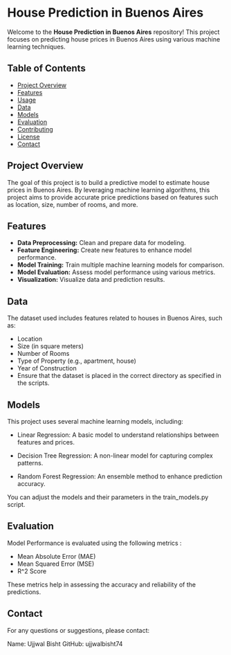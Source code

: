 # House Prediction in Buenos Aires

Welcome to the **House Prediction in Buenos Aires** repository! This project focuses on predicting house prices in Buenos Aires using various machine learning techniques.

## Table of Contents

- [Project Overview](#project-overview)
- [Features](#features)
- [Usage](#usage)
- [Data](#data)
- [Models](#models)
- [Evaluation](#evaluation)
- [Contributing](#contributing)
- [License](#license)
- [Contact](#contact)

## Project Overview

The goal of this project is to build a predictive model to estimate house prices in Buenos Aires. By leveraging machine learning algorithms, this project aims to provide accurate price predictions based on features such as location, size, number of rooms, and more.

## Features

- **Data Preprocessing:** Clean and prepare data for modeling.
- **Feature Engineering:** Create new features to enhance model performance.
- **Model Training:** Train multiple machine learning models for comparison.
- **Model Evaluation:** Assess model performance using various metrics.
- **Visualization:** Visualize data and prediction results.


## Data 

The dataset used includes features related to houses in Buenos Aires, such as:

- Location
- Size (in square meters)
- Number of Rooms
- Type of Property (e.g., apartment, house)
- Year of Construction
- Ensure that the dataset is placed in the correct directory as specified in the scripts.

##  Models

This project uses several machine learning models, including:

- Linear Regression: A basic model to understand relationships between features and prices.

- Decision Tree Regression: A non-linear model for capturing complex patterns.

- Random Forest Regression: An ensemble method to enhance prediction accuracy.

You can adjust the models and their parameters in the train_models.py script.

## Evaluation

Model Performance is evaluated using the following metrics :

  - Mean Absolute Error (MAE)
  - Mean Squared Error (MSE)
  - R^2 Score

These metrics help in assessing the accuracy and reliability of the predictions.


## Contact
For any questions or suggestions, please contact:

Name: Ujjwal Bisht
GitHub: ujjwalbisht74

